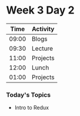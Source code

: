 # Week 3 Day 2

| Time | Activity |
| --- | --- |
09:00 | Blogs
09:30 | Lecture
11:00 | Projects
12:00 | Lunch
01:00 | Projects

### Today's Topics
+ Intro to Redux
